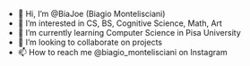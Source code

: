 - 👋 Hi, I’m @BiaJoe (Biagio Montelisciani)
- 👀 I’m interested in CS, BS, Cognitive Science, Math, Art
- 🌱 I’m currently learning Computer Science in Pisa University
- 💞️ I’m looking to collaborate on projects
- 📫 How to reach me @biagio_montelisciani on Instagram

<!---
BiaJoe/BiaJoe is a ✨ special ✨ repository because its `README.md` (this file) appears on your GitHub profile.
You can click the Preview link to take a look at your changes.
--->
